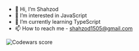 - 👋 Hi, I’m Shahzod
- 👀 I’m interested in JavaScript
- 🌱 I’m currently learning TypeScript
- 📫 How to reach me - shahzod1505@gmail.com 

<img src="https://www.codewars.com/users/ShahzodK/badges/small" alt="Codewars score"/>
